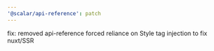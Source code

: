 ```yaml
---
'@scalar/api-reference': patch
---
```


fix: removed api-reference forced reliance on Style tag injection to fix nuxt/SSR
